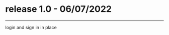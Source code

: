 # release 1.0 - 06/07/2022
----------------------------------------------------------------
login and sign in in place
